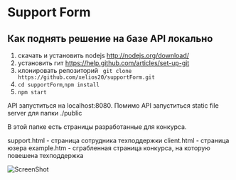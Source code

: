 Support Form
=========

## Как поднять решение на базе API локально

1. скачать и установить nodejs http://nodejs.org/download/
2. установить гит https://help.github.com/articles/set-up-git
3. клонировать репозиторий ``` git clone https://github.com/xelios20/supportForm.git```
4. ```cd supportForm```,```npm install```
5. ```npm start```

API запуститься на localhost:8080. Помимо API запуститься static file server для папки ./public 

В этой папке есть страницы разработанные для конкурса.

support.html - страница сотрудника техподдержки
client.html - страница юзера
example.htm - сграбленная страница конкурса, на которую повешена техподдержка

![ScreenShot](https://raw.github.com/xelios20/supportForm/master/public/demo.png)